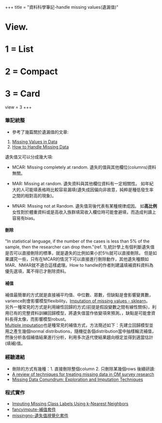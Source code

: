 +++
title = "資料科學筆記-handle missing values(遺漏值)"

# View.
#   1 = List
#   2 = Compact
#   3 = Card
view = 3
+++

### 筆記統整
  * 參考了幾篇關於遺漏值的文章:
  1. [Missing Values in Data](https://www.statisticssolutions.com/missing-values-in-data/)
  2. [How to Handle Missing Data](https://towardsdatascience.com/how-to-handle-missing-data-8646b18db0d4)  
  
  遺失值又可以分成幾大項:  
  * MCAR: Missing completely at random. 遺失的值與其他欄位(columns)資料無關。
  
  * MAR:  Missing at random. 遺失資料與其他欄位資料有一定相關性。 如年紀大的人可能填表格時比較容易漏填(遺失成因偏向非故意，純粹是種低發生率之間的相對高的現象)。  
  
  * MNAR: Missing not at Random. 遺失值背後代表有某種規律成因。 如**高比例**女性對於體重資料或是高收入族群填寫收入欄位時可能會避填，而造成判讀上容易有bias。  

#### 刪除
  "In statistical language, if the number of the cases is less than 5% of the sample, then the researcher can drop them."(ref. 1),統計學上有個判斷遺失值是否可以直接刪除的標準，就是遺失的比例如果小於5％就可以直接刪除。 但是如果講究一些，只有在MCAR的情況下可以直接進行刪除動作，其他遺失種類如MAR、NMAR就不適合這樣處理。How to handle的作者則建議填補資料資料為優先選項，萬不得已才刪除資料。  

#### 補值  
  補值最簡單的方式就是直接補平均值、中位數、眾數，但缺點是會影響變異數，varience則會影響模型flexibility。[Imputation of missing values - sklearn](https://scikit-learn.org/stable/modules/impute.html#impute)。    
  另外一種常見的方式是利用線性回歸的方式(前提是假設變數之間有線性關係)，利用已有的完整資料訓練回歸模型，將遺失值當作依變項來預測。，缺點是可能會資料長得太像，而影響模型robust。  
  [Multiple imputation](https://en.wikipedia.org/wiki/Imputation_(statistics))也是種常見的補值方式，方法簡述如下：先建立回歸模型並用之產生幾個normal distributions，隨機從各個distribution當中抽樣輪流補值，然後分析各個補值結果進行分析，利用多次迭代使結果趨向穩定並得到適當估計(填補)值。     

### 經驗連結
  * 刪除的方式有幾種：1. 直接刪除整個column 2. 只刪除某幾個rows
  後續研讀:
  * [A review of techniques for treating missing data in OM survey research](http://edmeasurement.net/5245/Tsikriktsis-2005.pdf)
  * [Missing Data Conundrum: Exploration and Imputation Techniques](https://medium.com/ibm-data-science-experience/missing-data-conundrum-exploration-and-imputation-techniques-9f40abe0fd87)

### 程式實作
  * [Imputing Missing Class Labels Using k-Nearest Neighbors](https://chrisalbon.com/machine_learning/preprocessing_structured_data/imputing_missing_class_labels_using_k-nearest_neighbors/)  
  * [fancyimpute-補值套件](https://github.com/iskandr/fancyimpute)
  * [missingno-遺失值視覺化套件](https://github.com/ResidentMario/missingno)
  
  
  
  
  
